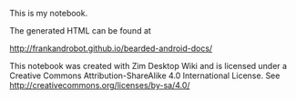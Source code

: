 This is my notebook. 

The generated HTML can be found at

http://frankandrobot.github.io/bearded-android-docs/

This notebook was created with Zim Desktop Wiki 
and is licensed under a Creative Commons Attribution-ShareAlike 
4.0 International License. 
See http://creativecommons.org/licenses/by-sa/4.0/
